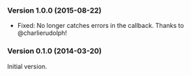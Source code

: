 ### Version 1.0.0 (2015-08-22) ###

- Fixed: No longer catches errors in the callback. Thanks to @charlierudolph!


### Version 0.1.0 (2014-03-20) ###

Initial version.
